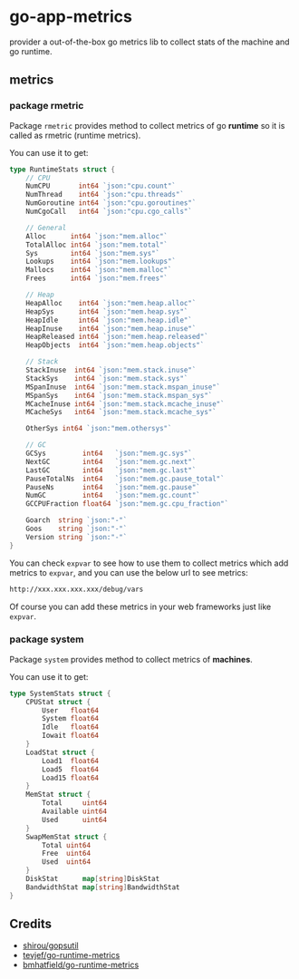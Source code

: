 # go-app-metrics

provider a out-of-the-box go metrics lib to collect stats of the machine and go runtime.


## metrics

### package rmetric

Package `rmetric` provides method to collect metrics of go **runtime** so it is called as rmetric (runtime metrics).

You can use it to get:
```go
type RuntimeStats struct {
	// CPU
	NumCPU       int64 `json:"cpu.count"`
	NumThread    int64 `json:"cpu.threads"`
	NumGoroutine int64 `json:"cpu.goroutines"`
	NumCgoCall   int64 `json:"cpu.cgo_calls"`

	// General
	Alloc      int64 `json:"mem.alloc"`
	TotalAlloc int64 `json:"mem.total"`
	Sys        int64 `json:"mem.sys"`
	Lookups    int64 `json:"mem.lookups"`
	Mallocs    int64 `json:"mem.malloc"`
	Frees      int64 `json:"mem.frees"`

	// Heap
	HeapAlloc    int64 `json:"mem.heap.alloc"`
	HeapSys      int64 `json:"mem.heap.sys"`
	HeapIdle     int64 `json:"mem.heap.idle"`
	HeapInuse    int64 `json:"mem.heap.inuse"`
	HeapReleased int64 `json:"mem.heap.released"`
	HeapObjects  int64 `json:"mem.heap.objects"`

	// Stack
	StackInuse  int64 `json:"mem.stack.inuse"`
	StackSys    int64 `json:"mem.stack.sys"`
	MSpanInuse  int64 `json:"mem.stack.mspan_inuse"`
	MSpanSys    int64 `json:"mem.stack.mspan_sys"`
	MCacheInuse int64 `json:"mem.stack.mcache_inuse"`
	MCacheSys   int64 `json:"mem.stack.mcache_sys"`

	OtherSys int64 `json:"mem.othersys"`

	// GC
	GCSys         int64   `json:"mem.gc.sys"`
	NextGC        int64   `json:"mem.gc.next"`
	LastGC        int64   `json:"mem.gc.last"`
	PauseTotalNs  int64   `json:"mem.gc.pause_total"`
	PauseNs       int64   `json:"mem.gc.pause"`
	NumGC         int64   `json:"mem.gc.count"`
	GCCPUFraction float64 `json:"mem.gc.cpu_fraction"`

	Goarch  string `json:"-"`
	Goos    string `json:"-"`
	Version string `json:"-"`
}
```

You can check `expvar` to see how to use them to collect metrics which add metrics to `expvar`, and you can use the below url to see metrics:
```sh
http://xxx.xxx.xxx.xxx/debug/vars
```

Of course you can add these metrics in your web frameworks just like `expvar`.

### package system

Package `system` provides method to collect metrics of **machines**. 

You can use it to get:

```go
type SystemStats struct {
	CPUStat struct {
		User   float64
		System float64
		Idle   float64
		Iowait float64
	}
	LoadStat struct {
		Load1  float64
		Load5  float64
		Load15 float64
	}
	MemStat struct {
		Total     uint64
		Available uint64
		Used      uint64
	}
	SwapMemStat struct {
		Total uint64
		Free  uint64
		Used  uint64
	}
	DiskStat      map[string]DiskStat
	BandwidthStat map[string]BandwidthStat
}
```


## Credits

- [shirou/gopsutil](https://github.com/shirou/gopsutil)
- [tevjef/go-runtime-metrics](https://github.com/tevjef/go-runtime-metrics)
- [bmhatfield/go-runtime-metrics](https://github.com/bmhatfield/go-runtime-metrics)

